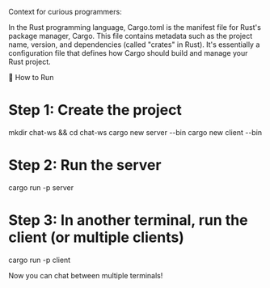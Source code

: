 Context for curious programmers:

In the Rust programming language, Cargo.toml is the manifest file for Rust's package manager, Cargo. This file contains metadata such as the project name, version, and dependencies (called "crates" in Rust). It's essentially a configuration file that defines how Cargo should build and manage your Rust project. 

🚀 How to Run

# Step 1: Create the project
mkdir chat-ws && cd chat-ws
cargo new server --bin
cargo new client --bin

# Step 2: Run the server
cargo run -p server

# Step 3: In another terminal, run the client (or multiple clients)
cargo run -p client

Now you can chat between multiple terminals!